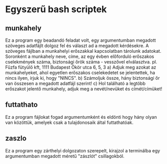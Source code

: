 # Egyszerű bash scriptek

## munkahely

Ez a program egy beadandó feladat volt, egy argumentumban megadott szöveges adatfájlt dolgoz fel és választ ad a megadott kérdésekre.
A szöveges fájlban a munkahelyi erőszakkal kapcsolatban tárolunk adatokat. Soronként a munkahely neve, címe, az egy évben előforduló erőszakos cselekmények száma, biztonsági őrök száma - vesszővel elválasztva.
pl. Fűzfa fütyülő kft, 1111 Budapest Ökör utca 6, 5, 3
a) Adjuk meg azokat az munkahelyeket, ahol egyetlen erőszakos cselekedetet se jelentettek, ha nincs ilyen, írjuk ki, hogy "NINCS".
b) Számoljuk össze, hány biztonsági őr van összesen a megadott adatfájl szerint!
c) Hol található a legtöbb erőszakot jelentő munkahely, adjuk meg a nevét/nevüket és címét/címüket!

## futtathato

Ez a program fájlokat fogad argumentumként és eldönti hogy hány olyan van közöttük, amelyek csak a tulajdonosaik által futtathatóak.

## zaszlo

Ez a program egy zárthelyi dolgozaton szerepelt, kirajzol a terminálba egy argumentumban megadott méretű "zászlót" csillagokból.
